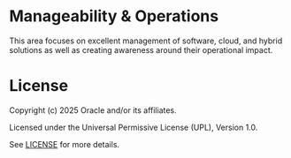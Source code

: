 # Manageability & Operations

This area focuses on excellent management of  software, cloud, and hybrid solutions as well as creating awareness around their operational impact.

# License

Copyright (c) 2025 Oracle and/or its affiliates.

Licensed under the Universal Permissive License (UPL), Version 1.0.

See [LICENSE](https://github.com/oracle-devrel/technology-engineering/blob/main/LICENSE) for more details.